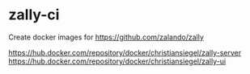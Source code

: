 # zally-ci

Create docker images for https://github.com/zalando/zally

https://hub.docker.com/repository/docker/christiansiegel/zally-server
https://hub.docker.com/repository/docker/christiansiegel/zally-ui